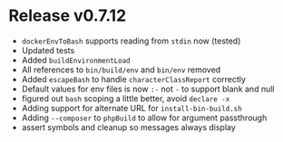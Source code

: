 # Release v0.7.12

- `dockerEnvToBash` supports reading from `stdin` now (tested)
- Updated tests
- Added `buildEnvironmentLoad`
- All references to `bin/build/env` and `bin/env` removed
- Added `escapeBash` to handle `characterClassReport` correctly
- Default values for env files is now `:-` not `-` to support blank and null
- figured out `bash` scoping a little better, avoid `declare -x`
- Adding support for alternate URL for `install-bin-build.sh`
- Adding `--composer` to `phpBuild` to allow for argument passthrough
- assert symbols and cleanup so messages always display
